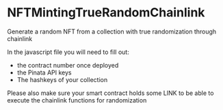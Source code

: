 # NFTMintingTrueRandomChainlink
Generate a random NFT from a collection with true randomization through chainlink

In the javascript file you will need to fill out:
- the contract number once deployed
- the Pinata API keys
- The hashkeys of your collection

Please also make sure your smart contract holds some LINK to be able to execute the chainlink functions for randomization
